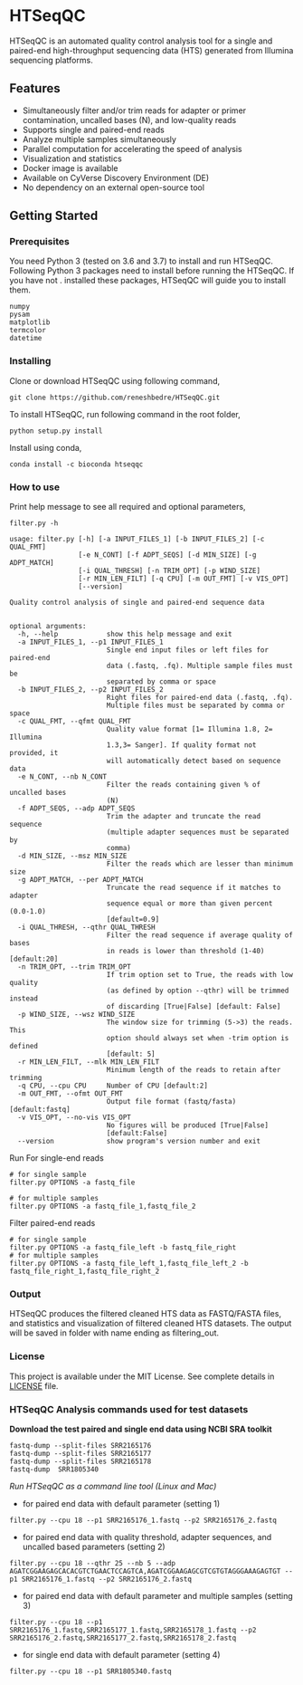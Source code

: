 # HTSeqQC
HTSeqQC is an automated quality control analysis tool for a single and 
paired-end high-throughput sequencing data (HTS) generated from Illumina
sequencing platforms.

## Features
- Simultaneously filter and/or trim reads for adapter or primer 
  contamination, uncalled bases (N), and low-quality reads
- Supports single and paired-end reads
- Analyze multiple samples simultaneously
- Parallel computation for accelerating the speed of analysis
- Visualization and statistics
- Docker image is available
- Available on CyVerse Discovery Environment (DE)
- No dependency on an external open-source tool

## Getting Started

### Prerequisites
You need Python 3 (tested on 3.6 and 3.7) to install and run HTSeqQC. Following Python 3 
packages need to install before running the HTSeqQC. If you have not .
installed these packages, HTSeqQC will guide you to install them.

```
numpy
pysam
matplotlib
termcolor
datetime
```

### Installing

Clone or download HTSeqQC using following command,

```
git clone https://github.com/reneshbedre/HTSeqQC.git
```

To install HTSeqQC, run following command in the root folder,

```
python setup.py install
```

Install using conda,

```
conda install -c bioconda htseqqc
```

### How to use

Print help message to see all required and optional parameters,

```
filter.py -h
```
```
usage: filter.py [-h] [-a INPUT_FILES_1] [-b INPUT_FILES_2] [-c QUAL_FMT]
                 [-e N_CONT] [-f ADPT_SEQS] [-d MIN_SIZE] [-g ADPT_MATCH]
                 [-i QUAL_THRESH] [-n TRIM_OPT] [-p WIND_SIZE]
                 [-r MIN_LEN_FILT] [-q CPU] [-m OUT_FMT] [-v VIS_OPT]
                 [--version]

Quality control analysis of single and paired-end sequence data


optional arguments:
  -h, --help            show this help message and exit
  -a INPUT_FILES_1, --p1 INPUT_FILES_1
                        Single end input files or left files for paired-end
                        data (.fastq, .fq). Multiple sample files must be
                        separated by comma or space
  -b INPUT_FILES_2, --p2 INPUT_FILES_2
                        Right files for paired-end data (.fastq, .fq).
                        Multiple files must be separated by comma or space
  -c QUAL_FMT, --qfmt QUAL_FMT
                        Quality value format [1= Illumina 1.8, 2= Illumina
                        1.3,3= Sanger]. If quality format not provided, it
                        will automatically detect based on sequence data
  -e N_CONT, --nb N_CONT
                        Filter the reads containing given % of uncalled bases
                        (N)
  -f ADPT_SEQS, --adp ADPT_SEQS
                        Trim the adapter and truncate the read sequence
                        (multiple adapter sequences must be separated by
                        comma)
  -d MIN_SIZE, --msz MIN_SIZE
                        Filter the reads which are lesser than minimum size
  -g ADPT_MATCH, --per ADPT_MATCH
                        Truncate the read sequence if it matches to adapter
                        sequence equal or more than given percent (0.0-1.0)
                        [default=0.9]
  -i QUAL_THRESH, --qthr QUAL_THRESH
                        Filter the read sequence if average quality of bases
                        in reads is lower than threshold (1-40) [default:20]
  -n TRIM_OPT, --trim TRIM_OPT
                        If trim option set to True, the reads with low quality
                        (as defined by option --qthr) will be trimmed instead
                        of discarding [True|False] [default: False]
  -p WIND_SIZE, --wsz WIND_SIZE
                        The window size for trimming (5->3) the reads. This
                        option should always set when -trim option is defined
                        [default: 5]
  -r MIN_LEN_FILT, --mlk MIN_LEN_FILT
                        Minimum length of the reads to retain after trimming
  -q CPU, --cpu CPU     Number of CPU [default:2]
  -m OUT_FMT, --ofmt OUT_FMT
                        Output file format (fastq/fasta) [default:fastq]
  -v VIS_OPT, --no-vis VIS_OPT
                        No figures will be produced [True|False]
                        [default:False]
  --version             show program's version number and exit
```


Run For single-end reads

```
# for single sample
filter.py OPTIONS -a fastq_file

# for multiple samples
filter.py OPTIONS -a fastq_file_1,fastq_file_2
```

Filter paired-end reads
```
# for single sample
filter.py OPTIONS -a fastq_file_left -b fastq_file_right
# for multiple samples
filter.py OPTIONS -a fastq_file_left_1,fastq_file_left_2 -b fastq_file_right_1,fastq_file_right_2
```

### Output
HTSeqQC produces the filtered cleaned HTS data as FASTQ/FASTA files, 
and statistics and visualization of filtered cleaned HTS datasets. The
output will be saved in folder with name ending as filtering_out.

### License

This project is available under the MIT License. See complete details in [LICENSE](LICENSE) file.

### HTSeqQC Analysis commands used for test datasets

**Download the test paired and single end data using NCBI SRA toolkit**
```
fastq-dump --split-files SRR2165176
fastq-dump --split-files SRR2165177
fastq-dump --split-files SRR2165178
fastq-dump  SRR1805340
```

*Run HTSeqQC as a command line tool (Linux and Mac)*
- for paired end data with default parameter (setting 1)

`filter.py --cpu 18 --p1 SRR2165176_1.fastq --p2 SRR2165176_2.fastq`

- for paired end data with quality threshold, adapter sequences, and 
  uncalled based parameters (setting 2)
  
`filter.py --cpu 18 --qthr 25 --nb 5 --adp AGATCGGAAGAGCACACGTCTGAACTCCAGTCA,AGATCGGAAGAGCGTCGTGTAGGGAAAGAGTGT --p1 SRR2165176_1.fastq --p2 SRR2165176_2.fastq` 

- for paired end data with default parameter and multiple samples (setting 3)

`filter.py --cpu 18 --p1 SRR2165176_1.fastq,SRR2165177_1.fastq,SRR2165178_1.fastq --p2 SRR2165176_2.fastq,SRR2165177_2.fastq,SRR2165178_2.fastq`

- for single end data with default parameter (setting 4)

`filter.py --cpu 18 --p1 SRR1805340.fastq`
